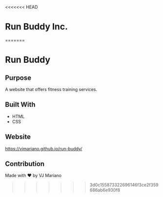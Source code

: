 <<<<<<< HEAD
# Run Buddy Inc.
=======
# Run Buddy

## Purpose
A website that offers fitness training services.

## Built With
* HTML
* CSS

## Website
https://vimariano.github.io/run-buddy/

## Contribution
Made with ❤️ by VJ Mariano
>>>>>>> 3d0c155873322696146f3ce2f359686ab6e930f8
